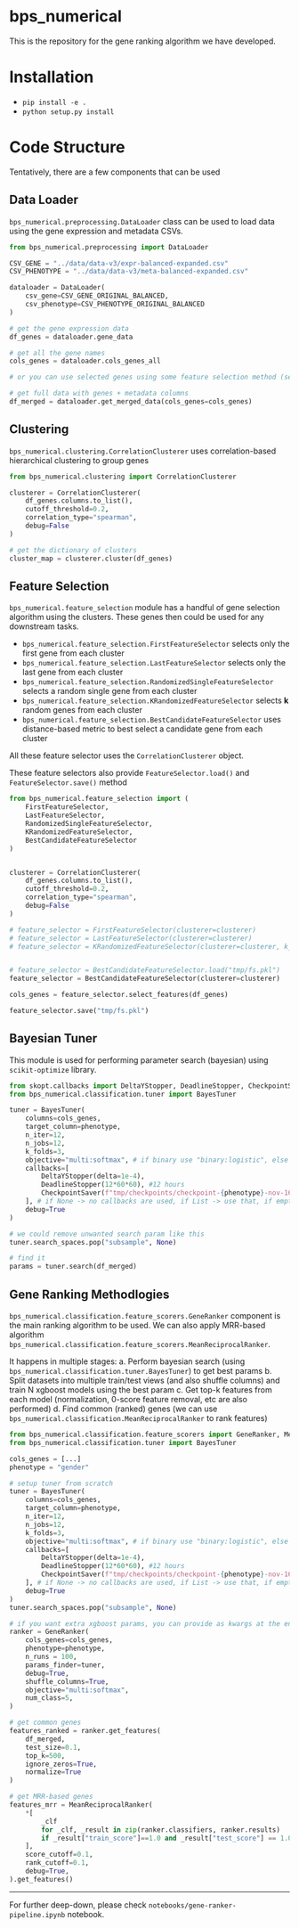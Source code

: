 # bps_numerical

This is the repository for the gene ranking algorithm we have developed.

# Installation

- `pip install -e .`
- `python setup.py install`

# Code Structure

Tentatively, there are a few components that can be used

## Data Loader

`bps_numerical.preprocessing.DataLoader` class can be used to load data using the gene expression and metadata CSVs.

```python
from bps_numerical.preprocessing import DataLoader

CSV_GENE = "../data/data-v3/expr-balanced-expanded.csv"
CSV_PHENOTYPE = "../data/data-v3/meta-balanced-expanded.csv"

dataloader = DataLoader(
    csv_gene=CSV_GENE_ORIGINAL_BALANCED,
    csv_phenotype=CSV_PHENOTYPE_ORIGINAL_BALANCED
)

# get the gene expression data
df_genes = dataloader.gene_data

# get all the gene names
cols_genes = dataloader.cols_genes_all

# or you can use selected genes using some feature selection method (see `bps_numerical.feature_selection` module)

# get full data with genes + metadata columns
df_merged = dataloader.get_merged_data(cols_genes=cols_genes)
```

## Clustering

`bps_numerical.clustering.CorrelationClusterer` uses correlation-based hierarchical clustering to group genes

```python
from bps_numerical.clustering import CorrelationClusterer

clusterer = CorrelationClusterer(
    df_genes.columns.to_list(),
    cutoff_threshold=0.2,
    correlation_type="spearman",
    debug=False
)

# get the dictionary of clusters
cluster_map = clusterer.cluster(df_genes)
```

## Feature Selection

`bps_numerical.feature_selection` module has a handful of gene selection algorithm using the clusters. These genes then could be used for any downstream tasks.

- `bps_numerical.feature_selection.FirstFeatureSelector` selects only the first gene from each cluster
- `bps_numerical.feature_selection.LastFeatureSelector` selects only the last gene from each cluster
- `bps_numerical.feature_selection.RandomizedSingleFeatureSelector` selects a random single gene from each cluster
- `bps_numerical.feature_selection.KRandomizedFeatureSelector` selects  **k** random genes from each cluster
- `bps_numerical.feature_selection.BestCandidateFeatureSelector` uses distance-based metric to best select a candidate gene from each cluster

All these feature selector uses the `CorrelationClusterer` object.

These feature selectors also provide `FeatureSelector.load()` and `FeatureSelector.save()` method


```python
from bps_numerical.feature_selection import (
    FirstFeatureSelector,
    LastFeatureSelector,
    RandomizedSingleFeatureSelector,
    KRandomizedFeatureSelector,
    BestCandidateFeatureSelector
)


clusterer = CorrelationClusterer(
    df_genes.columns.to_list(),
    cutoff_threshold=0.2,
    correlation_type="spearman",
    debug=False
)

# feature_selector = FirstFeatureSelector(clusterer=clusterer)
# feature_selector = LastFeatureSelector(clusterer=clusterer)
# feature_selector = KRandomizedFeatureSelector(clusterer=clusterer, k_features=3)


# feature_selector = BestCandidateFeatureSelector.load("tmp/fs.pkl")
feature_selector = BestCandidateFeatureSelector(clusterer=clusterer)

cols_genes = feature_selector.select_features(df_genes)

feature_selector.save("tmp/fs.pkl")
```

## Bayesian Tuner

This module is used for performing parameter search (bayesian) using `scikit-optimize` library.

```python
from skopt.callbacks import DeltaYStopper, DeadlineStopper, CheckpointSaver
from bps_numerical.classification.tuner import BayesTuner

tuner = BayesTuner(
    columns=cols_genes,
    target_column=phenotype,
    n_iter=12,
    n_jobs=12,
    k_folds=3,
    objective="multi:softmax", # if binary use "binary:logistic", else "multi:softmax"
    callbacks=[
        DeltaYStopper(delta=1e-4),
        DeadlineStopper(12*60*60), #12 hours
        CheckpointSaver(f"tmp/checkpoints/checkpoint-{phenotype}-nov-16.pkl", compress=9)
    ], # if None -> no callbacks are used, if List -> use that, if empty list -> default callbacks
    debug=True
)

# we could remove unwanted search param like this
tuner.search_spaces.pop("subsample", None)

# find it
params = tuner.search(df_merged)
```

## Gene Ranking Methodlogies

`bps_numerical.classification.feature_scorers.GeneRanker` component is the main ranking algorithm to be used.
We can also apply MRR-based algorithm `bps_numerical.classification.feature_scorers.MeanReciprocalRanker`.

It happens in multiple stages:
a. Perform bayesian search (using `bps_numerical.classification.tuner.BayesTuner`) to get best params
b. Split datasets into multiple train/test views (and also shuffle columns) and train N xgboost models using the best param
c. Get top-k features from each model (normalization, 0-score feature removal, etc are also performed)
d. Find common (ranked) genes (we can use `bps_numerical.classification.MeanReciprocalRanker` to rank features)

```python
from bps_numerical.classification.feature_scorers import GeneRanker, MeanReciprocalRanker
from bps_numerical.classification.tuner import BayesTuner

cols_genes = [...]
phenotype = "gender"

# setup tuner from scratch
tuner = BayesTuner(
    columns=cols_genes,
    target_column=phenotype,
    n_iter=12,
    n_jobs=12,
    k_folds=3,
    objective="multi:softmax", # if binary use "binary:logistic", else "multi:softmax"
    callbacks=[
        DeltaYStopper(delta=1e-4),
        DeadlineStopper(12*60*60), #12 hours
        CheckpointSaver(f"tmp/checkpoints/checkpoint-{phenotype}-nov-16.pkl", compress=9)
    ], # if None -> no callbacks are used, if List -> use that, if empty list -> default callbacks
    debug=True
)
tuner.search_spaces.pop("subsample", None)

# if you want extra xgboost params, you can provide as kwargs at the end
ranker = GeneRanker(
    cols_genes=cols_genes,
    phenotype=phenotype,
    n_runs = 100,
    params_finder=tuner,
    debug=True,
    shuffle_columns=True,
    objective="multi:softmax",
    num_class=5,
)

# get common genes
features_ranked = ranker.get_features(
    df_merged,
    test_size=0.1,
    top_k=500,
    ignore_zeros=True,
    normalize=True
)

# get MRR-based genes
features_mrr = MeanReciprocalRanker(
    *[
        _clf
        for _clf, _result in zip(ranker.classifiers, ranker.results)
        if _result["train_score"]==1.0 and _result["test_score"] == 1.0
    ],
    score_cutoff=0.1,
    rank_cutoff=0.1,
    debug=True,
).get_features()

```

---

For further deep-down, please check  `notebooks/gene-ranker-pipeline.ipynb` notebook.

